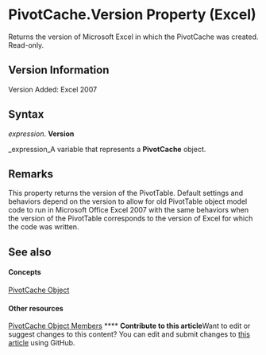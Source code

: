 
# PivotCache.Version Property (Excel)

Returns the version of Microsoft Excel in which the PivotCache was created. Read-only.


## Version Information

Version Added: Excel 2007 


## Syntax

 _expression_. **Version**

 _expression_A variable that represents a  **PivotCache** object.


## Remarks

This property returns the version of the PivotTable. Default settings and behaviors depend on the version to allow for old PivotTable object model code to run in Microsoft Office Excel 2007 with the same behaviors when the version of the PivotTable corresponds to the version of Excel for which the code was written.


## See also


#### Concepts


 [PivotCache Object](c3d84ef1-f9e6-b1bc-cbf0-3ba8dfe17439.md)
#### Other resources


 [PivotCache Object Members](113f1109-e1c9-2c6e-0581-9fba82f278dc.md)
****   **Contribute to this article**Want to edit or suggest changes to this content? You can edit and submit changes to  [this article](https://github.com/jhershey00/VBA_Excel_Test/OpenXMLCon/articles/357f61a1-7401-46c1-2a47-4172fb045cd5.md) using GitHub.


